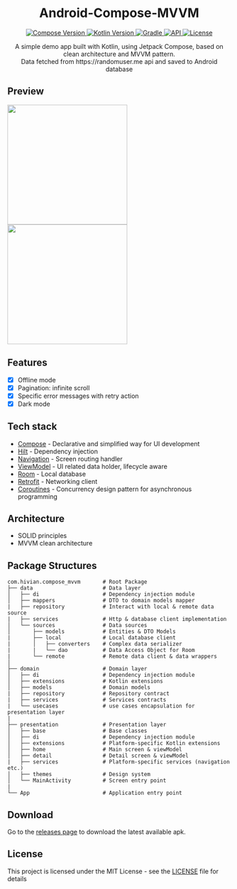 <h1 align="center">Android-Compose-MVVM</h1>

<p align="center">
  <a href="https://developer.android.com/jetpack/compose">
    <img src="https://img.shields.io/badge/compose-1.4.3-brightgreen" alt="Compose Version">
  </a>
  <a href="https://kotlinlang.org/docs/whatsnew18.html">
    <img src="https://img.shields.io/badge/kotlin-1.8.10-blue" alt="Kotlin Version">
  </a>
  <a href="https://docs.gradle.org/8.0.2/release-notes.html">
    <img src="https://img.shields.io/badge/gradle-8.0.2-blue" alt="Gradle">
  </a>
  <a href="https://android-arsenal.com/api?level=27">
    <img src="https://img.shields.io/badge/API-27%2B-blue" alt="API">
  </a>
  <a href="https://github.com/hivian/Android-Compose-MVVM/blob/master/LICENSE">
    <img src="https://img.shields.io/badge/License-MIT-green" alt="License">
  </a>
</p>

<p align="center">
  A simple demo app built with Kotlin, using Jetpack Compose, based on clean architecture and MVVM pattern. <br/>
  Data fetched from https://randomuser.me api and saved to Android database
</p>

## Preview
<p>
  <img src="preview1.gif" width="270"/>
  <img src="preview2.gif" width="270"/>
</p>

## Features

- [x] Offline mode
- [x] Pagination: infinite scroll
- [x] Specific error messages with retry action
- [x] Dark mode

## Tech stack

* [Compose](https://developer.android.com/jetpack/compose) - Declarative and simplified way for UI development
* [Hilt](https://developer.android.com/training/dependency-injection/hilt-android) - Dependency injection
* [Navigation](https://developer.android.com/topic/libraries/architecture/navigation) - Screen routing handler
* [ViewModel](https://developer.android.com/topic/libraries/architecture/viewmodel) - UI related data holder, lifecycle aware
* [Room](https://developer.android.com/topic/libraries/architecture/room) - Local database
* [Retrofit](https://square.github.io/retrofit/) - Networking client
* [Coroutines](https://developer.android.com/topic/libraries/architecture/coroutines) - Concurrency design pattern for asynchronous programming

## Architecture

* SOLID principles
* MVVM clean architecture

## Package Structures

```
com.hivian.compose_mvvm       # Root Package
├── data                      # Data layer
│   ├── di                    # Dependency injection module
│   ├── mappers               # DTO to domain models mapper
|   ├── repository            # Interact with local & remote data source
|   ├── services              # Http & database client implementation
│   └── sources               # Data sources
│       ├── models            # Entities & DTO Models
|       ├── local             # Local database client
|       │   ├── converters    # Complex data serializer
|       |   └── dao           # Data Access Object for Room
|       └── remote            # Remote data client & data wrappers
│
├── domain                    # Domain layer
│   ├── di                    # Dependency injection module
│   ├── extensions            # Kotlin extensions
│   ├── models                # Domain models
|   ├── repository            # Repository contract
|   ├── services              # Services contracts
|   └── usecases              # use cases encapsulation for presentation layer
|
├── presentation              # Presentation layer
│   ├── base                  # Base classes
│   ├── di                    # Dependency injection module
│   ├── extensions            # Platform-specific Kotlin extensions
│   ├── home                  # Main screen & viewModel
│   ├── detail                # Detail screen & viewModel
|   ├── services              # Platform-specific services (navigation etc.)
│   ├── themes                # Design system
│   └── MainActivity          # Screen entry point
|
└── App                       # Application entry point

```


## Download

Go to the [releases page](https://github.com/hivian/Android-Compose-MVVM/releases) to download the latest available apk.

## License

This project is licensed under the MIT License - see the [LICENSE](LICENSE) file for details
